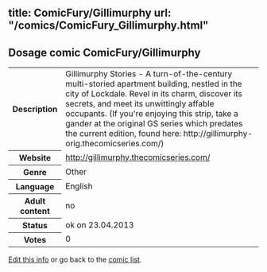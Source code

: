 title: ComicFury/Gillimurphy
url: "/comics/ComicFury_Gillimurphy.html"
---
Dosage comic ComicFury/Gillimurphy
-----------------------------------------

<p id="msg"></p>
<script type="text/javascript">
if (window.location.search === '?edit_info_mail=sent_ok') {
  var elem = document.getElementById("msg");
  elem.innerHTML = 'Edited information sucessfully sent.';
  elem.className = 'ok';
}
</script>
<table class="comicinfo">
<tr>
<th>Description</th><td>Gillimurphy Stories - A turn-of-the-century multi-storied apartment building, nestled in the city of Lockdale. Revel in its charm, discover its secrets, and meet its unwittingly affable occupants. (If you're enjoying this strip, take a gander at the original GS series which predates the current edition, found here: http://gillimurphy-orig.thecomicseries.com/)</td>
</tr>
<tr>
<th>Website</th><td><a href="http://gillimurphy.thecomicseries.com/">http://gillimurphy.thecomicseries.com/</a></td>
</tr>
<tr>
<th>Genre</th><td>Other</td>
</tr>
<tr>
<th>Language</th><td>English</td>
</tr>
<tr>
<th>Adult content</th><td>no</td>
</tr>
<tr>
<th>Status</th><td>ok on 23.04.2013</td>
</tr>
<tr>
<th>Votes</th><td>0</td>
</tr>
</table>

[Edit this info](ComicFury_Gillimurphy_edit.html) or go back to the [comic list](../comic-index.html).
